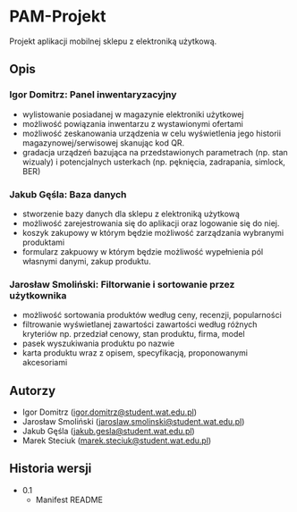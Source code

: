 # PAM-Projekt
Projekt aplikacji mobilnej sklepu z elektroniką użytkową.
## Opis



### Igor Domitrz: Panel inwentaryzacyjny 

* wylistowanie posiadanej w magazynie elektroniki użytkowej
* możliwość powiązania inwentarzu z wystawionymi ofertami
* możliwość zeskanowania urządzenia w celu wyświetlenia jego historii magazynowej/serwisowej skanując kod QR.
* gradacja urządzeń bazująca na przedstawionych parametrach (np. stan wizualy) i potencjalnych usterkach (np. pęknięcia, zadrapania, simlock, BER)

### Jakub Gęśla: Baza danych

* stworzenie bazy danych dla sklepu z elektroniką użytkową
* możliwość zarejestrowania się do aplikacji oraz logowanie się do niej.
* koszyk zakupowy w którym będzie możliwość zarządzania wybranymi produktami 
* formularz zakpuowy w którym będzie możliwość wypełnienia pól własnymi danymi, zakup produktu.

### Jarosław Smoliński: Filtorwanie i sortowanie przez użytkownika

* możliwość sortowania produktów według ceny, recenzji, popularności
* filtrowanie wyświetlanej zawartości zawartości według różnych kryteriów np. przedział cenowy, stan produktu, firma, model
* pasek wyszukiwania produktu po nazwie
* karta produktu wraz z opisem, specyfikacją, proponowanymi akcesoriami



## Autorzy
* Igor Domitrz (igor.domitrz@student.wat.edu.pl)
* Jarosław Smoliński (jaroslaw.smolinski@student.wat.edu.pl)
* Jakub Gęśla (jakub.gesla@student.wat.edu.pl)
* Marek Steciuk (marek.steciuk@student.wat.edu.pl)
## Historia wersji
* 0.1
    * Manifest README
